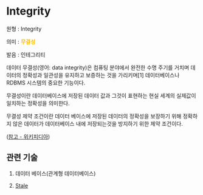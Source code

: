 # Integrity

원형 : Integrity

의미  : <span style="color:#FFBF00; font-weight:bold;">무결성</span>

발음 : 인테그리티

데이터 무결성(영어: data integrity)은 컴퓨팅 분야에서 완전한 수명 주기를 거치며 데이터의 정확성과 일관성을 유지하고 보증하는 것을 가리키며[1] 데이터베이스나 RDBMS 시스템의 중요한 기능이다.

무결성이란 데이터베이스에 저장된 데이터 값과 그것이 표현하는 현실 세계의 실제값이 일치하는 정확성을 의미한다.

무결성 제약 조건이란 데이터 베이스에 저장된 데이터의 정확성을 보장하기 위해 정확하지 않은 데이터가 데이터베이스 내에 저장되는것을 방지하기 위한 제약 조건이다.

([참고 - 위키피디아](https://ko.wikipedia.org/wiki/%EB%8D%B0%EC%9D%B4%ED%84%B0_%EB%AC%B4%EA%B2%B0%EC%84%B1))

## 관련 기술
1. 데이터 베이스(관계형 데이터베이스)

2. [Stale](https://github.com/MoonSupport/DICTIONARY/blob/master/S/Stale.md)